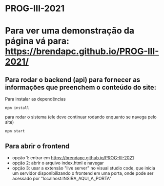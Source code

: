 # PROG-III-2021


Para ver uma demonstração da página vá para: https://brendapc.github.io/PROG-III-2021/
=======
## Para rodar o backend (api) para fornecer as informações que preenchem o conteúdo do site:
Para instalar as dependências
````
npm install 
````
para rodar o sistema (ele deve continuar rodando enquanto se navega pelo site)
````
npm start
````

## Para abrir o frontend
- opção 1: entrar em https://brendapc.github.io/PROG-III-2021
- opção 2: abrir o arquivo index.html e navegar
- opção 3: usar a extensão "live server" no visual studio code, que inicia um servidor disponibilizando o frontend em uma porta, onde pode ser acessado por "localhost:INSIRA_AQUI_A_PORTA"

